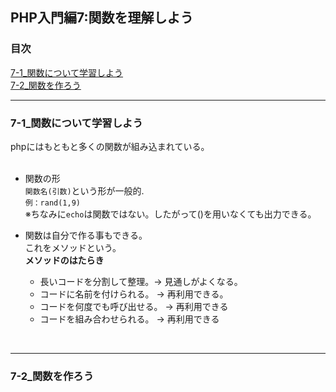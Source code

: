 ## PHP入門編7:関数を理解しよう

### 目次
[7-1_関数について学習しよう](#7-1_関数について学習しよう)</br>
[7-2_関数を作ろう](#7-2_関数を作ろう)</br>

***

### 7-1_関数について学習しよう
phpにはもともと多くの関数が組み込まれている。</br>
</br>

- 関数の形</br>
   `関数名(引数)`という形が一般的.</br>
   `例：rand(1,9)`</br>
   ※ちなみに`echo`は関数ではない。したがって()を用いなくても出力できる。</br>

- 関数は自分で作る事もできる。</br>
  これをメソッドという。</br>
  **メソッドのはたらき**</br>
  - 長いコードを分割して整理。→ 見通しがよくなる。
  - コードに名前を付けられる。 → 再利用できる。
  - コードを何度でも呼び出せる。 → 再利用できる
  - コードを組み合わせられる。 → 再利用できる
</br>

***

### 7-2_関数を作ろう
